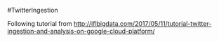 #TwitterIngestion

Following tutorial from http://iflbigdata.com/2017/05/11/tutorial-twitter-ingestion-and-analysis-on-google-cloud-platform/


